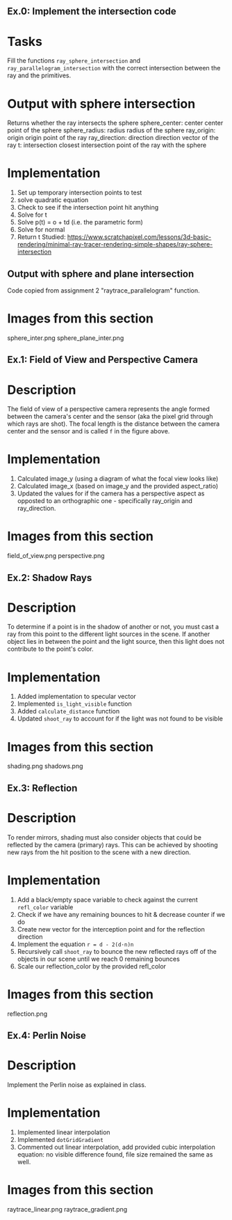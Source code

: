 Ex.0: Implement the intersection code
-------------------------------------

# Tasks
Fill the functions `ray_sphere_intersection` and `ray_parallelogram_intersection` with the correct intersection between the ray and the primitives.

# Output with sphere intersection
Returns whether the ray intersects the sphere
    sphere_center:  center center point of the sphere
    sphere_radius: radius radius of the sphere
    ray_origin: origin origin point of the ray
    ray_direction: direction direction vector of the ray
    t: intersection closest intersection point of the ray with the sphere

# Implementation
1. Set up temporary intersection points to test
2. solve quadratic equation
3. Check to see if the intersection point hit anything
4. Solve for t
5. Solve p(t) = o + td (i.e. the parametric form)
6. Solve for normal
7. Return t
Studied: https://www.scratchapixel.com/lessons/3d-basic-rendering/minimal-ray-tracer-rendering-simple-shapes/ray-sphere-intersection

## Output with sphere and plane intersection
Code copied from assignment 2 "raytrace_parallelogram" function.

# Images from this section
sphere_inter.png
sphere_plane_inter.png


Ex.1: Field of View and Perspective Camera
------------------------------------------

# Description
The field of view of a perspective camera represents the angle formed between the camera's center and the sensor (aka the pixel grid through which rays are shot). The focal length is the distance between the camera center and the sensor and is called `f` in the figure above.

# Implementation
1. Calculated image_y (using a diagram of what the focal view looks like)
2. Calculated image_x (based on image_y and the provided aspect_ratio)
3. Updated the values for if the camera has a perspective aspect as opposted to an orthographic one - specifically ray_origin and ray_direction.

# Images from this section
field_of_view.png
perspective.png


Ex.2: Shadow Rays
-----------------

# Description
To determine if a point is in the shadow of another or not, you must cast a ray from this point to the different light sources in the scene. If another object lies in between the point and the light source, then this light does not contribute to the point's color.

# Implementation
1. Added implementation to specular vector
2. Implemented `is_light_visible` function
3. Added `calculate_distance` function
4. Updated `shoot_ray` to account for if the light was not found to be visible

# Images from this section
shading.png
shadows.png


Ex.3: Reflection
----------------

# Description
To render mirrors, shading must also consider objects that could be reflected by the camera (primary) rays. This can be achieved by shooting new rays from the hit position to the scene with a new direction.

# Implementation
1. Add a black/empty space variable to check against the current `refl_color` variable
2. Check if we have any remaining bounces to hit & decrease counter if we do
3. Create new vector for the interception point and for the reflection direction
4. Implement the equation `r = d - 2(d·n)n`
5. Recursively call `shoot_ray` to bounce the new reflected rays off of the objects in our scene until we reach 0 remaining bounces
6. Scale our reflection_color by the provided refl_color

# Images from this section
reflection.png


Ex.4: Perlin Noise
------------------

# Description
Implement the Perlin noise as explained in class.

# Implementation
1. Implemented linear interpolation
2. Implemented `dotGridGradient`
3. Commented out linear interpolation, add provided cubic interpolation equation: no visible difference found, file size remained the same as well.

# Images from this section
raytrace_linear.png
raytrace_gradient.png
